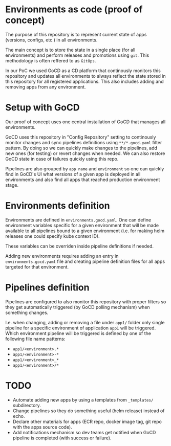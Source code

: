 # Environments as code (proof of concept)

The purpose of this repository is to represent current state of apps (versions, configs, etc.) in all environments.

The main concept is to store the state in a single place (for all environments) and perform releases and promotions using ```git```. This methodology is often reffered to as ```GitOps```.

In our PoC we used GoCD as a CD platform that continously monitors this repository and updates all environments to always reflect the state stored in this repository for all registered applications. This also includes adding and removing apps from any environment.

# Setup with GoCD

Our proof of concept uses one central installation of GoCD that manages all environments.

GoCD uses this repository in "Config Repository" setting to continously monitor changes and sync pipelines definitions using ```**/*.gocd.yaml``` filter pattern. By doing so we can quickly make changes to the pipelines, add new ones (for testing) or revert changes when needed. We can also restore GoCD state in case of failures quickly using this repo.

Pipelines are also grouped by ```app name``` and ```environment``` so one can quickly find in GoCD's UI what versions of a given app is deployed in all environments and also find all apps that reached production environment stage.

# Environments definition

Environments are defined in ```environments.gocd.yaml```. One can define environment variables specific for a given environment that will be made available to all pipelines bound to a given environment (i.e. for making helm releases one could specify kube context ID).

These variables can be overriden inside pipeline definitions if needed.

Adding new environments requires adding an entry in ```environments.gocd.yaml``` file and creating pipeline definition files for all apps targeted for that environment.

# Pipelines definition

Pipelines are configured to also monitor this repository with proper filters so they get automatically triggered (by GoCD polling mechanism) when something changes.

I.e. when changing, adding or removing a file under ```app1/``` folder only single pipeline for a specific environment of application ```app1``` will be triggered. Which environment pipeline will be triggered is defined by one of the following file name patterns:
- ```app1/<environment>.*```
- ```app1/<environment>-*```
- ```app1/<environment>_*```
- ```app1/<environment>/*```

# TODO

- Automate adding new apps by using a templates from ```_templates/``` subdirectory.
- Change pipelines so they do something useful (helm release) instead of echo.
- Declare other materials for apps (ECR repo, docker image tag, git repo with the apps source code).
- Add notifications mechanism so dev teams get notified when GoCD pipeline is completed (with success or failure).
